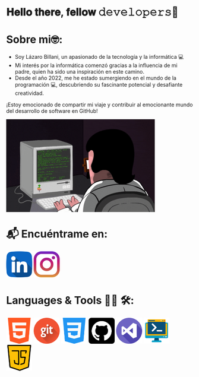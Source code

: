 <h1>𝐇𝐞𝐥𝐥𝐨 𝐭𝐡𝐞𝐫𝐞, 𝐟𝐞𝐥𝐥𝐨𝐰 𝚍𝚎𝚟𝚎𝚕𝚘𝚙𝚎𝚛𝚜👋</h1>


<h1>Sobre mi🤓:</h1>
<ul>
  <li>Soy Lázaro Billani, un apasionado de la tecnología y la informática 💻
  </li>
  
  <li>
    Mi interés por la informática comenzó gracias a la influencia de mi padre, quien ha sido una inspiración en este camino.
  </li>
  <li>
    Desde el año 2022, me he estado sumergiendo en el mundo de la programación 💻, descubriendo su fascinante potencial y desafiante creatividad.
  </li>
</ul>
¡Estoy emocionado de compartir mi viaje y contribuir al emocionante mundo del desarrollo de software en GitHub!





<img align='center' src='/img/coderman.gif'
width='400' height="250"/>



<h1>📬 Encuéntrame en:</h1>





<a href="https://www.linkedin.com/in/lazaro-billani/">
<img width="70" heigth="70" src="/img/linkedin.png"></a>
<a href="https://www.instagram.com/lazarobillani/">
<img width="70" heigth="70" src="/img/instagram.png"></a>






<h1>Languages & Tools 👨‍💻 🛠:</h1>



<a href="https://www.w3schools.com/html/default.asp">
<img  aling="center" width="70" height="70" src="/img/html-5.png"></a>
<a href="https://git-scm.com/">
<img  aling="center" width="70" height="70" src="/img/git.png"></a>
<a href="https://www.w3schools.com/css/default.asp">
<img  aling="center" width="70" height="70" src="/img/css-3.png"></a>
<a href="https://github.com/Billanilazaro97/Billanilazaro97">
<img  aling="center" width="70" height="70" src="/img/github.png"></a>
<a href="https://code.visualstudio.com/">
<img  aling="center" width="70" height="70" src="/img/estudio-visual.png"></a>
<a href="https://code.visualstudio.com/docs/terminal/basics">
<img  aling="center" width="70" height="70" src="/img/linea-de-comando.png"></a>
<a href="https://www.w3schools.com/js/default.asp">
<img aling="center" width="70" height="70" src="/JavaScript.png"></a>








  





 

  

 


  























